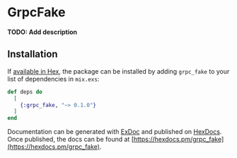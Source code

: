 # GrpcFake

**TODO: Add description**

## Installation

If [available in Hex](https://hex.pm/docs/publish), the package can be installed
by adding `grpc_fake` to your list of dependencies in `mix.exs`:

```elixir
def deps do
  [
    {:grpc_fake, "~> 0.1.0"}
  ]
end
```

Documentation can be generated with [ExDoc](https://github.com/elixir-lang/ex_doc)
and published on [HexDocs](https://hexdocs.pm). Once published, the docs can
be found at [https://hexdocs.pm/grpc_fake](https://hexdocs.pm/grpc_fake).

